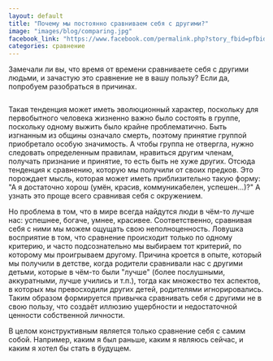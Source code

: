 ```yaml
---
layout: default
title: "Почему мы постоянно сравниваем себя с другими?"
image: "images/blog/comparing.jpg"
facebook_link: "https://www.facebook.com/permalink.php?story_fbid=pfbid0291K7dSPxwfc61ZvjAAqYSBy978mdrDXk5e91wwRu5X5DTucD3aVDGyxE4oeHijjal&id=100090928022478"
categories: сравнение
---
```


Замечали ли вы, что время от времени сравниваете себя с другими людьми, и зачастую это сравнение не в вашу пользу? Если да, попробуем разобраться в причинах.

<!--more-->

<img src="{{ page.image }}" alt="" class="img-fluid">

Такая тенденция может иметь эволюционный характер, поскольку для первобытного человека жизненно важно было состоять в группе, поскольку одному выжить было крайне проблематично. Быть изгнанным из общины означало смерть, поэтому принятие группой приобретало особую значимость. А чтобы группа не отвергла, нужно следовать определенным правилам, нравиться другим членам, получать признание и принятие, то есть быть не хуже других. Отсюда тенденция к сравнению, которую мы получили от своих предков. Это порождает мысль, которая может иметь приблизительно такую форму: "А я достаточно хорош (умён, красив, коммуникабелен, успешен...)?" А узнать это проще всего сравнивая себя с окружением.

Но проблема в том, что в мире всегда найдутся люди в чём-то лучше нас: успешнее, богаче, умнее, красивее. Соответственно, сравнивая себя с ними мы можем ощущать свою неполноценность. Ловушка восприятие в том, что сравнение происходит только по одному критерию, и часто подсознательно мы выбираем тот критерий, по которому мы проигрываем другому. Причина кроется в опыте, который мы получили в детстве, когда родители сравнивали нас с другими детьми, которые в чём-то были "лучше" (более послушными, аккуратными, лучше учились и т.п.), тогда как множество тех аспектов, в которых  мы превосходили других детей, родителями игнорировались. Таким образом формируется привычка сравнивать себя с другими не в свою пользу, что создаёт иллюзию ущербности и недостаточной ценности собственной личности.

В целом конструктивным является только сравнение себя с самим собой. Например, каким я был раньше, каким я являюсь сейчас, и каким я хотел бы стать в будущем.